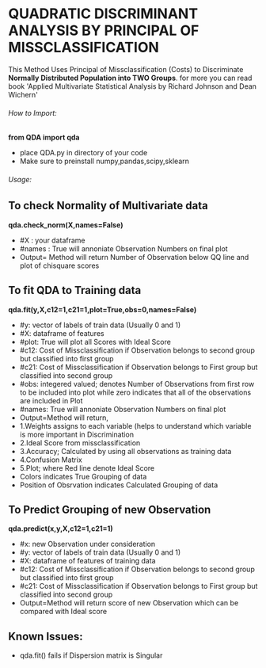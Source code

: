 # QUADRATIC DISCRIMINANT ANALYSIS BY PRINCIPAL OF MISSCLASSIFICATION
This Method Uses Principal of Missclassification (Costs) to Discriminate **Normally Distributed Population into TWO Groups**. 
for more you can read book 'Applied Multivariate Statistical Analysis by Richard Johnson and Dean Wichern'

###### How to Import:
**from QDA import qda**    
- place QDA.py in directory of your code
- Make sure to preinstall numpy,pandas,scipy,sklearn 

###### Usage:
## To check Normality of Multivariate data
**qda.check_norm(X,names=False)**         
- #X : your dataframe
- #names : True will annoniate Observation Numbers on final plot
- Output= Method will return Number of Observation below QQ line and plot of chisquare scores

## To fit QDA to Training data
**qda.fit(y,X,c12=1,c21=1,plot=True,obs=0,names=False)**
- #y: vector of  labels of  train data (Usually 0 and 1)
- #X: dataframe of features
- #plot: True will plot all Scores with Ideal Score
- #c12: Cost of Missclassification if Observation belongs to second group but classified into first group
- #c21: Cost of Missclassification if Observation belongs to First group but classified into second group
- #obs: integered valued; denotes Number of Observations from first row to be included into plot while zero indicates that all of the observations are included in Plot
- #names: True will annoniate Observation Numbers on final plot
- Output=Method will return,
- 1.Weights assigns to each variable (helps to understand which variable is more important in Discrimination
- 2.Ideal Score from missclassification
- 3.Accuracy; Calculated by using all observations as training data
- 4.Confusion Matrix
- 5.Plot; where Red line denote Ideal Score 		
- Colors indicates True Grouping of data
- Position of Obsrvation indicates Calculated Grouping of data
	
## To Predict Grouping of new Observation
**qda.predict(x,y,X,c12=1,c21=1)**
- #x: new Observation under consideration
- #y: vector of  labels of  train data (Usually 0 and 1)
- #X: dataframe of features of training data
- #c12: Cost of Missclassification if Observation belongs to second group but classified into first group
- #c21: Cost of Missclassification if Observation belongs to First group but classified into  second group
- Output=Method will return score of new Observation which can be compared with Ideal score

## Known Issues:
- qda.fit() fails if Dispersion matrix is Singular

